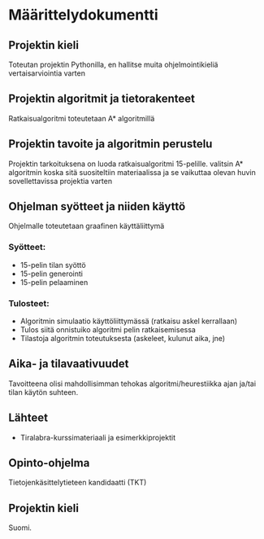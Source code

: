 # Määrittelydokumentti

## Projektin kieli
Toteutan projektin Pythonilla, en hallitse muita ohjelmointikieliä vertaisarviointia varten

## Projektin algoritmit ja tietorakenteet
Ratkaisualgoritmi toteutetaan A* algoritmillä

## Projektin tavoite ja algoritmin perustelu
Projektin tarkoituksena on luoda ratkaisualgoritmi 15-pelille.
valitsin A* algoritmin koska sitä suositeltiin materiaalissa ja se vaikuttaa olevan huvin sovellettavissa projektia varten

## Ohjelman syötteet ja niiden käyttö
Ohjelmalle toteutetaan graafinen käyttäliittymä

### Syötteet:
* 15-pelin tilan syöttö
* 15-pelin generointi
* 15-pelin pelaaminen

### Tulosteet:
* Algoritmin simulaatio käyttöliittymässä (ratkaisu askel kerrallaan)
* Tulos siitä onnistuiko algoritmi pelin ratkaisemisessa
* Tilastoja algoritmin toteutuksesta (askeleet, kulunut aika, jne)

## Aika- ja tilavaativuudet 
Tavoitteena olisi mahdollisimman tehokas algoritmi/heurestiikka ajan ja/tai tilan käytön suhteen.

## Lähteet

* Tiralabra-kurssimateriaali ja esimerkkiprojektit

## Opinto-ohjelma
Tietojenkäsittelytieteen kandidaatti (TKT)

## Projektin kieli
Suomi.